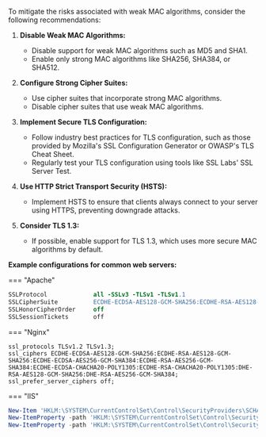 To mitigate the risks associated with weak MAC algorithms, consider the following recommendations:

1. **Disable Weak MAC Algorithms:**
   - Disable support for weak MAC algorithms such as MD5 and SHA1.
   - Enable only strong MAC algorithms like SHA256, SHA384, or SHA512.

2. **Configure Strong Cipher Suites:**
   - Use cipher suites that incorporate strong MAC algorithms.
   - Disable cipher suites that use weak MAC algorithms.

3. **Implement Secure TLS Configuration:**
   - Follow industry best practices for TLS configuration, such as those provided by Mozilla's SSL Configuration Generator or OWASP's TLS Cheat Sheet.
   - Regularly test your TLS configuration using tools like SSL Labs' SSL Server Test.

4. **Use HTTP Strict Transport Security (HSTS):**
   - Implement HSTS to ensure that clients always connect to your server using HTTPS, preventing downgrade attacks.

5. **Consider TLS 1.3:**
   - If possible, enable support for TLS 1.3, which uses more secure MAC algorithms by default.

**Example configurations for common web servers:**

=== "Apache"
   ```apache
   SSLProtocol             all -SSLv3 -TLSv1 -TLSv1.1
   SSLCipherSuite          ECDHE-ECDSA-AES128-GCM-SHA256:ECDHE-RSA-AES128-GCM-SHA256:ECDHE-ECDSA-AES256-GCM-SHA384:ECDHE-RSA-AES256-GCM-SHA384:ECDHE-ECDSA-CHACHA20-POLY1305:ECDHE-RSA-CHACHA20-POLY1305:DHE-RSA-AES128-GCM-SHA256:DHE-RSA-AES256-GCM-SHA384
   SSLHonorCipherOrder     off
   SSLSessionTickets       off
   ```

=== "Nginx"
   ```nginx
   ssl_protocols TLSv1.2 TLSv1.3;
   ssl_ciphers ECDHE-ECDSA-AES128-GCM-SHA256:ECDHE-RSA-AES128-GCM-SHA256:ECDHE-ECDSA-AES256-GCM-SHA384:ECDHE-RSA-AES256-GCM-SHA384:ECDHE-ECDSA-CHACHA20-POLY1305:ECDHE-RSA-CHACHA20-POLY1305:DHE-RSA-AES128-GCM-SHA256:DHE-RSA-AES256-GCM-SHA384;
   ssl_prefer_server_ciphers off;
   ```

=== "IIS"
   ```powershell
   New-Item 'HKLM:\SYSTEM\CurrentControlSet\Control\SecurityProviders\SCHANNEL\Protocols\TLS 1.2\Server' -Force
   New-ItemProperty -path 'HKLM:\SYSTEM\CurrentControlSet\Control\SecurityProviders\SCHANNEL\Protocols\TLS 1.2\Server' -name 'Enabled' -value '1' -PropertyType 'DWord' -Force
   New-ItemProperty -path 'HKLM:\SYSTEM\CurrentControlSet\Control\SecurityProviders\SCHANNEL\Protocols\TLS 1.2\Server' -name 'DisabledByDefault' -value 0 -PropertyType 'DWord' -Force
   ```
